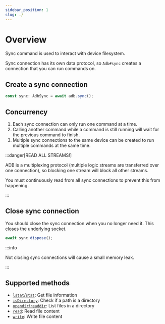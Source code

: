 ```yaml
---
sidebar_position: 1
slug: ./
---
```


# Overview

Sync command is used to interact with device filesystem.

Sync connection has its own data protocol, so `Adb#sync` creates a connection that you can run commands on.

## Create a sync connection

```ts transpile
const sync: AdbSync = await adb.sync();
```

## Concurrency

1. Each sync connection can only run one command at a time.
2. Calling another command while a command is still running will wait for the previous command to finish.
3. Multiple sync connections to the same device can be created to run multiple commands at the same time.

:::danger[READ ALL STREAMS!]

ADB is a multiplexing protocol (multiple logic streams are transferred over one connection), so blocking one stream will block all other streams.

You must continuously read from all sync connections to prevent this from happening.

:::

## Close sync connection

You should close the sync connection when you no longer need it. This closes the underlying socket.

```ts transpile
await sync.dispose();
```

:::info

Not closing sync connections will cause a small memory leak.

:::

## Supported methods

- [`lstat`/`stat`](./stat.md): Get file information
- [`isDirectory`](./isDirectory.md): Check if a path is a directory
- [`opendir`/`readdir`](./opendir.md): List files in a directory
- [`read`](./read.md): Read file content
- [`write`](./write.md): Write file content
